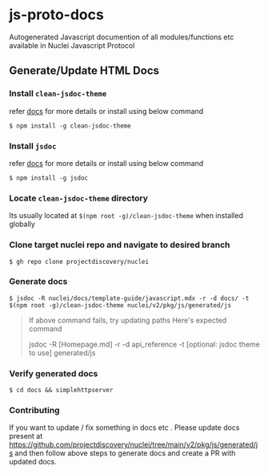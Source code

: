 # js-proto-docs

Autogenerated Javascript documention of all modules/functions etc available in Nuclei Javascript Protocol

## Generate/Update HTML Docs

### Install `clean-jsdoc-theme`

refer [docs](https://www.npmjs.com/package/clean-jsdoc-theme) for more details or install using below command

```console
$ npm install -g clean-jsdoc-theme
```

### Install `jsdoc`

refer [docs](https://www.npmjs.com/package/jsdoc) for more details or install using below command

```console
$ npm install -g jsdoc
```

### Locate `clean-jsdoc-theme` directory

Its usually located at `$(npm root -g)/clean-jsdoc-theme` when installed globally

### Clone target nuclei repo and navigate to desired branch

```console
$ gh repo clone projectdiscovery/nuclei
```

### Generate docs

```console
$ jsdoc -R nuclei/docs/template-guide/javascript.mdx -r -d docs/ -t $(npm root -g)/clean-jsdoc-theme nuclei/v2/pkg/js/generated/js
```

> If above command fails, try updating paths 
> Here's expected command
> 
>  jsdoc -R [Homepage.md] -r -d api_reference -t [optional: jsdoc theme to use] generated/js


### Verify generated docs

```console
$ cd docs && simplehttpserver
```


### Contributing

If you want to update / fix something in docs etc . Please update docs present at https://github.com/projectdiscovery/nuclei/tree/main/v2/pkg/js/generated/js and then follow above steps to generate docs and create a PR with updated docs.
